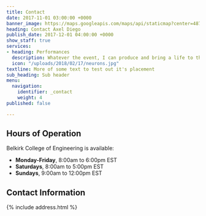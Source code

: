 ```yaml
---
title: Contact
date: 2017-11-01 03:00:00 +0000
banner_image: https://maps.googleapis.com/maps/api/staticmap?center=487+university+ave,+new+york+city&zoom=12&scale=2&size=600x290&maptype=satellite&format=png&visual_refresh=true&markers=size:mid%7Ccolor:0xff0000%7Clabel:1%7C500+university+ave,+new+york+city
heading: Contact Axel Diego
publish_date: 2017-12-01 04:00:00 +0000
show_staff: true
services:
- heading: Performances
  description: Whatever the event, I can produce and bring a life to the party.
  icon: "/uploads/2018/02/17/neurons.jpg"
textline: More of some text to test out it's placement
sub_heading: Sub header
menu:
  navigation:
    identifier: _contact
    weight: 4
published: false

---
```

## Hours of Operation
Belkirk College of Engineering is available:

- **Monday-Friday**, 8:00am to 6:00pm EST
- **Saturdays**, 8:00am to 5:00pm EST
- **Sundays**, 9:00am to 12:00pm EST

## Contact Information
{% include address.html %}